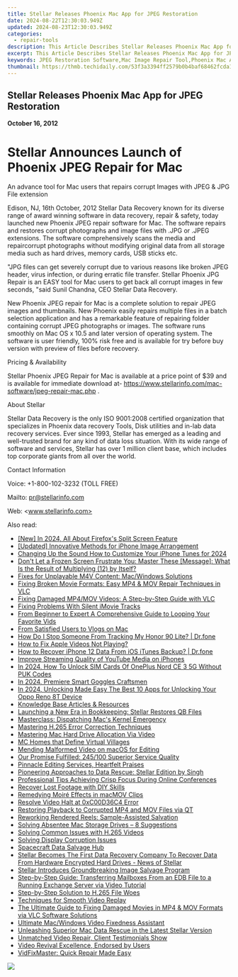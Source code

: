 ```yaml
---
title: Stellar Releases Phoenix Mac App for JPEG Restoration
date: 2024-08-22T12:30:03.949Z
updated: 2024-08-23T12:30:03.949Z
categories:
  - repair-tools
description: This Article Describes Stellar Releases Phoenix Mac App for JPEG Restoration
excerpt: This Article Describes Stellar Releases Phoenix Mac App for JPEG Restoration
keywords: JPEG Restoration Software,Mac Image Repair Tool,Phoenix Mac App,Stellar JPEG Enhancer,MacOS Optimized Image Software,Advanced JPEG Restoration Mac Program,Mac App for JPEG Image Correction
thumbnail: https://thmb.techidaily.com/53f3a3394ff2579b0b4baf68462fcda182f1a767bab5dec28fa2cd5b42632e26.jpg
---
```


## Stellar Releases Phoenix Mac App for JPEG Restoration

**October 16, 2012**

# **Stellar Announces Launch of Phoenix JPEG Repair for Mac**

 An advance tool for Mac users that repairs corrupt Images with JPEG & JPG File extension

 Edison, NJ, 16th October, 2012 Stellar Data Recovery known for its diverse range of award winning software in data recovery, repair & safety, today launched new Phoenix JPEG repair software for Mac. The software repairs and restores corrupt photographs and image files with .JPG or .JPEG extensions. The software comprehensively scans the media and repaircorrupt photographs without modifying original data from all storage media such as hard drives, memory cards, USB sticks etc.

 "JPG files can get severely corrupt due to various reasons like broken JPEG header, virus infection, or during erratic file transfer. Stellar Phoenix JPG Repair is an EASY tool for Mac users to get back all corrupt images in few seconds, "said Sunil Chandna, CEO Stellar Data Recovery.

 New Phoenix JPEG repair for Mac is a complete solution to repair JPEG images and thumbnails. New Phoenix easily repairs multiple files in a batch selection application and has a remarkable feature of repairing folder containing corrupt JPEG photographs or images. The software runs smoothly on Mac OS x 10.5 and later version of operating system. The software is user friendly, 100% risk free and is available for try before buy version with preview of files before recovery.

Pricing & Availability

 Stellar Phoenix JPEG Repair for Mac is available at a price point of $39 and is available for immediate download at- <https://www.stellarinfo.com/mac-software/jpeg-repair-mac.php> .

About Stellar

 Stellar Data Recovery is the only ISO 9001:2008 certified organization that specializes in Phoenix data recovery Tools, Disk utilities and in-lab data recovery services. Ever since 1993, Stellar has emerged as a leading and well-trusted brand for any kind of data loss situation. With its wide range of software and services, Stellar has over 1 million client base, which includes top corporate giants from all over the world.
  
Contact Information

Voice: +1-800-102-3232 (TOLL FREE)

Mailto: <pr@stellarinfo.com>

 Web: <www.stellarinfo.com>


<ins class="adsbygoogle"
     style="display:block"
     data-ad-format="autorelaxed"
     data-ad-client="ca-pub-7571918770474297"
     data-ad-slot="1223367746"></ins>



<ins class="adsbygoogle"
     style="display:block"
     data-ad-client="ca-pub-7571918770474297"
     data-ad-slot="8358498916"
     data-ad-format="auto"
     data-full-width-responsive="true"></ins>



<span class="atpl-alsoreadstyle">Also read:</span>
<div><ul>
<li><a href="https://article-knowledge.techidaily.com/new-in-2024-all-about-firefoxs-split-screen-feature/"><u>[New] In 2024, All About Firefox's Split Screen Feature</u></a></li>
<li><a href="https://some-knowledge.techidaily.com/updated-innovative-methods-for-iphone-image-arrangement/"><u>[Updated] Innovative Methods for iPhone Image Arrangement</u></a></li>
<li><a href="https://extra-resources.techidaily.com/changing-up-the-sound-how-to-customize-your-iphone-tunes-for-2024/"><u>Changing Up the Sound  How to Customize Your iPhone Tunes for 2024</u></a></li>
<li><a href="https://fox-that.techidaily.com/dont-let-a-frozen-screen-frustrate-you-master-these-message-what-is-the-result-of-multiplying-12-by-itself/"><u>Don't Let a Frozen Screen Frustrate You: Master These [Message]: What Is the Result of Multiplying (12) by Itself?</u></a></li>
<li><a href="https://data-wizards.techidaily.com/fixes-for-unplayable-m4v-content-macwindows-solutions/"><u>Fixes for Unplayable M4V Content: Mac/Windows Solutions</u></a></li>
<li><a href="https://data-wizards.techidaily.com/fixing-broken-movie-formats-easy-mp4-and-mov-repair-techniques-in-vlc/"><u>Fixing Broken Movie Formats: Easy MP4 & MOV Repair Techniques in VLC</u></a></li>
<li><a href="https://data-wizards.techidaily.com/fixing-damaged-mp4mov-videos-a-step-by-step-guide-with-vlc/"><u>Fixing Damaged MP4/MOV Videos: A Step-by-Step Guide with VLC</u></a></li>
<li><a href="https://data-wizards.techidaily.com/fixing-problems-with-silent-imovie-tracks/"><u>Fixing Problems With Silent iMovie Tracks</u></a></li>
<li><a href="https://youtube-web.techidaily.com/beginner-to-expert-a-comprehensive-guide-to-looping-your-favorite-vids/"><u>From Beginner to Expert  A Comprehensive Guide to Looping Your Favorite Vids</u></a></li>
<li><a href="https://data-wizards.techidaily.com/from-satisfied-users-to-vlogs-on-mac/"><u>From Satisfied Users to Vlogs on Mac</u></a></li>
<li><a href="https://android-location-track.techidaily.com/how-do-i-stop-someone-from-tracking-my-honor-90-lite-drfone-by-drfone-virtual-android/"><u>How Do I Stop Someone From Tracking My Honor 90 Lite? | Dr.fone</u></a></li>
<li><a href="https://data-wizards.techidaily.com/how-to-fix-apple-videos-not-playing/"><u>How to Fix Apple Videos Not Playing?</u></a></li>
<li><a href="https://blog-min.techidaily.com/how-to-recover-iphone-12-data-from-ios-itunes-backup-drfone-by-drfone-ios-data-recovery-ios-data-recovery/"><u>How to Recover iPhone 12 Data From iOS iTunes Backup? | Dr.fone</u></a></li>
<li><a href="https://data-wizards.techidaily.com/improve-streaming-quality-of-youtube-media-on-iphones/"><u>Improve Streaming Quality of YouTube Media on iPhones</u></a></li>
<li><a href="https://sim-unlock.techidaily.com/in-2024-how-to-unlock-sim-cards-of-oneplus-nord-ce-3-5g-without-puk-codes-by-drfone-android/"><u>In 2024, How To Unlock SIM Cards Of OnePlus Nord CE 3 5G Without PUK Codes</u></a></li>
<li><a href="https://extra-approaches.techidaily.com/in-2024-premiere-smart-goggles-craftsmen/"><u>In 2024, Premiere Smart Goggles Craftsmen</u></a></li>
<li><a href="https://easy-unlock-android.techidaily.com/in-2024-unlocking-made-easy-the-best-10-apps-for-unlocking-your-oppo-reno-8t-device-by-drfone-android/"><u>In 2024, Unlocking Made Easy The Best 10 Apps for Unlocking Your Oppo Reno 8T Device</u></a></li>
<li><a href="https://data-wizards.techidaily.com/knowledge-base-articles-and-resources/"><u>Knowledge Base Articles & Resources</u></a></li>
<li><a href="https://data-wizards.techidaily.com/launching-a-new-era-in-bookkeeping-stellar-restores-qb-files/"><u>Launching a New Era in Bookkeeping: Stellar Restores QB Files</u></a></li>
<li><a href="https://data-wizards.techidaily.com/masterclass-dispatching-macs-kernel-emergency/"><u>Masterclass: Dispatching Mac's Kernel Emergency</u></a></li>
<li><a href="https://data-wizards.techidaily.com/mastering-h265-error-correction-techniques/"><u>Mastering H.265 Error Correction Techniques</u></a></li>
<li><a href="https://data-wizards.techidaily.com/mastering-mac-hard-drive-allocation-via-video/"><u>Mastering Mac Hard Drive Allocation Via Video</u></a></li>
<li><a href="https://digital-screen-recording.techidaily.com/mc-homes-that-define-virtual-villages/"><u>MC Homes that Define Virtual Villages</u></a></li>
<li><a href="https://data-wizards.techidaily.com/mending-malformed-video-on-macos-for-editing/"><u>Mending Malformed Video on macOS for Editing</u></a></li>
<li><a href="https://data-wizards.techidaily.com/our-promise-fulfilled-245100-superior-service-quality/"><u>Our Promise Fulfilled: 245/100 Superior Service Quality</u></a></li>
<li><a href="https://data-wizards.techidaily.com/pinnacle-editing-services-heartfelt-praises/"><u>Pinnacle Editing Services, Heartfelt Praises</u></a></li>
<li><a href="https://data-wizards.techidaily.com/pioneering-approaches-to-data-rescue-stellar-edition-by-singh/"><u>Pioneering Approaches to Data Rescue: Stellar Edition by Singh</u></a></li>
<li><a href="https://desktop-recording.techidaily.com/professional-tips-achieving-crisp-focus-during-online-conferences/"><u>Professional Tips  Achieving Crisp Focus During Online Conferences</u></a></li>
<li><a href="https://data-wizards.techidaily.com/recover-lost-footage-with-diy-skills/"><u>Recover Lost Footage with DIY Skills</u></a></li>
<li><a href="https://data-wizards.techidaily.com/remedying-moire-effects-in-macmov-clips/"><u>Remedying Moiré Effects in macMOV Clips</u></a></li>
<li><a href="https://data-wizards.techidaily.com/resolve-video-halt-at-0xc00d36c4-error/"><u>Resolve Video Halt at 0xC00D36C4 Error</u></a></li>
<li><a href="https://data-wizards.techidaily.com/restoring-playback-to-corrupted-mp4-and-mov-files-via-qt/"><u>Restoring Playback to Corrupted MP4 and MOV Files via QT</u></a></li>
<li><a href="https://data-wizards.techidaily.com/reworking-rendered-reels-sample-assisted-salvation/"><u>Reworking Rendered Reels: Sample-Assisted Salvation</u></a></li>
<li><a href="https://data-wizards.techidaily.com/solving-absentee-mac-storage-drives-8-suggestions/"><u>Solving Absentee Mac Storage Drives – 8 Suggestions</u></a></li>
<li><a href="https://data-wizards.techidaily.com/solving-common-issues-with-h265-videos/"><u>Solving Common Issues with H.265 Videos</u></a></li>
<li><a href="https://data-wizards.techidaily.com/solving-display-corruption-issues/"><u>Solving Display Corruption Issues</u></a></li>
<li><a href="https://data-wizards.techidaily.com/spacecraft-data-salvage-hub/"><u>Spacecraft Data Salvage Hub</u></a></li>
<li><a href="https://data-wizards.techidaily.com/stellar-becomes-the-first-data-recovery-company-to-recover-data-from-hardware-encrypted-hard-drives-news-of-stellar/"><u>Stellar Becomes The First Data Recovery Company To Recover Data From Hardware Encrypted Hard Drives - News of Stellar</u></a></li>
<li><a href="https://data-wizards.techidaily.com/stellar-introduces-groundbreaking-image-salvage-program/"><u>Stellar Introduces Groundbreaking Image Salvage Program</u></a></li>
<li><a href="https://data-wizards.techidaily.com/step-by-step-guide-transferring-mailboxes-from-an-edb-file-to-a-running-exchange-server-via-video-tutorial/"><u>Step-by-Step Guide: Transferring Mailboxes From an EDB File to a Running Exchange Server via Video Tutorial</u></a></li>
<li><a href="https://data-wizards.techidaily.com/step-by-step-solution-to-h265-file-woes/"><u>Step-by-Step Solution to H.265 File Woes</u></a></li>
<li><a href="https://data-wizards.techidaily.com/techniques-for-smooth-video-replay/"><u>Techniques for Smooth Video Replay</u></a></li>
<li><a href="https://data-wizards.techidaily.com/the-ultimate-guide-to-fixing-damaged-movies-in-mp4-and-mov-formats-via-vlc-software-solutions/"><u>The Ultimate Guide to Fixing Damaged Movies in MP4 & MOV Formats via VLC Software Solutions</u></a></li>
<li><a href="https://data-wizards.techidaily.com/ultimate-macwindows-video-fixedness-assistant/"><u>Ultimate Mac/Windows Video Fixedness Assistant</u></a></li>
<li><a href="https://data-wizards.techidaily.com/unleashing-superior-mac-data-rescue-in-the-latest-stellar-version/"><u>Unleashing Superior Mac Data Rescue in the Latest Stellar Version</u></a></li>
<li><a href="https://data-wizards.techidaily.com/unmatched-video-repair-client-testimonials-show/"><u>Unmatched Video Repair, Client Testimonials Show</u></a></li>
<li><a href="https://data-wizards.techidaily.com/video-revival-excellence-endorsed-by-users/"><u>Video Revival Excellence, Endorsed by Users</u></a></li>
<li><a href="https://data-wizards.techidaily.com/vidfixmaster-quick-repair-made-easy/"><u>VidFixMaster: Quick Repair Made Easy</u></a></li>
</ul></div>

<!-- affiliate ads begin -->
<a href="https://shop.manycam.com/order/checkout.php?PRODS=17728032&QTY=1&AFFILIATE=108875&CART=1"><img src="https://secure.avangate.com/images/merchant/8230bea7d54bcdf99cdfe85cb07313d5/mcaffbanner920x120.png" border="0"></a>
<!-- affiliate ads end -->